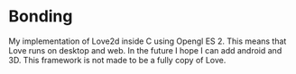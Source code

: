 # Bonding
My implementation of Love2d inside C using Opengl ES 2. This means that Love runs on desktop and web.
In the future I hope I can add android and 3D.
This framework is not made to be a fully copy of Love.
